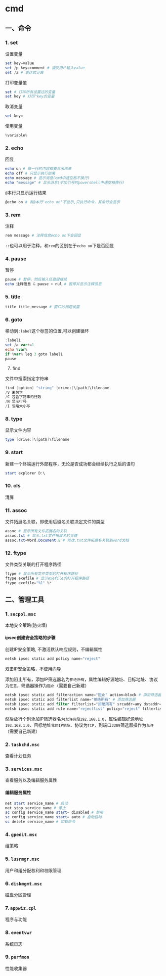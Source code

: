 # cmd

## 一、命令

### 1. set

设置变量

```powershell
set key=value
set /p key=comment # 接受用户输入value
set /a # 表达式计算
```

打印变量值

```powershell
set # 打印所有设置过的变量
set key # 打印^key的变量
```

取消变量

```powershell
set key=
```

使用变量

```powershell
%variable%
```

### 2. echo

回显

```powershell
echo on # 每一行的内容都要显示出来
echo off # 只显示执行结果
echo message # 显示消息(cmd中遇空格不换行)
echo "message" # 显示消息(不加引号时powershell中遇空格换行)
```

`@`本行只显示运行结果

```powershell
@echo on # 有@本行'echo on'不显示,只执行命令，其余行会显示
```

### 3. rem

注释

```powershell
rem message # 注释信息echo on下会回显
```

`::`也可以用于注释，和`rem`的区别在于`echo on`下是否回显

### 4. pause

暂停

```powershell
pause # 暂停，然后输入任意键继续
echo 注释信息 & pause > nul # 暂停并显示注释信息
```

### 5. title

```powershell
title title_message # 窗口的标题设置
```

### 6. goto

移动到`:label`这个标签的位置,可以创建循环

```powershell
:label1
set /a var+=1
echo %var%
if %var% leq 3 goto label1
pause
```

7. find

文件中搜索指定字符串

```powershell
find [option] "string" [drive:]\[path]\filename
/V 未包含
/C 包含字符串的行数
/N 显示行号
/I 忽略大小写
```

### 8. type

显示文件内容

```powershell
type [drive:]\[path]\filename
```

### 9. start

新建一个终端运行外部程序，无论是否成功都会继续执行之后的语句

```powershell
start explorer D:\
```

### 10. cls

清屏

### 11. assoc

文件拓展名关联，即使用后缀名关联决定文件的类型

```powershell
assoc # 显示所有文件拓展名的关联
assoc.txt # 显示.txt文件拓展名的关联
assoc.txt=Word.Document.8 # 修改.txt文件拓展名关联到word文档
```

### 12. ftype

文件类型关联的打开程序路径

```powershell
ftype # 显示所有文件类型的打开程序路径
ftype exefile # 显示exefile的打开程序路径
ftype exefile="%1" %*
```

## 二、管理工具

### 1. `secpol.msc`

本地安全策略(防火墙)

#### ipsec创建安全策略的步骤

创建IP安全策略, 不激活默认响应规则，不编辑属性

```powershell
netsh ipsec static add policy name="reject"
```

双击IP安全策略，不使用向导

添加阻止所有，添加IP筛选器名为`拒绝所有`，属性编辑好源地址、目标地址、协议为`任意`，筛选器操作为`阻止`（需要自己新建）

```powershell
netsh ipsec static add filteraction name="阻止" action=block # 添加筛选器操作
netsh ipsec static add filterlist name="拒绝所有" # 添加筛选器
netsh ipsec static add filter filterlist="拒绝所有" srcaddr=any dstaddr=any description="拒绝一切" protocol=any mirrored=yes # 编辑筛选器的属性，即具体生效的规则
netsh ipsec static add rule name="rejectlist" policy="reject" filterlist="拒绝所有" filteraction="阻止" # 关联前面创建的policy、filteraction、filterlist命名为rejectlist
```

然后放行个别添加IP筛选器名为`允许网段192.168.1.0`，属性编辑好源地址`192.168.1.0`、目标地址`我的IP地址`、协议为`TCP`，到端口`3389`筛选器操作为`允许`（需要自己新建）

### 2. `taskchd.msc`

查看计划任务

### 3. `services.msc`

查看服务以及编辑服务属性

#### 编辑服务属性

```powershell
net start service_name # 启动
net stop service_name # 停止
sc config service_name start= disabled # 禁用
sc config service_name start= auto # 自动启动
sc delete service_name # 卸载命令
```

### 4. `gpedit.msc`

组策略

### 5. `lusrmgr.msc`

用户和组分配权利和权限管理

### 6. `diskmgmt.msc`

磁盘分区管理

### 7. `appwiz.cpl`

程序与功能

### 8. `eventvwr`

系统日志

### 9. `perfmon`

性能收集器